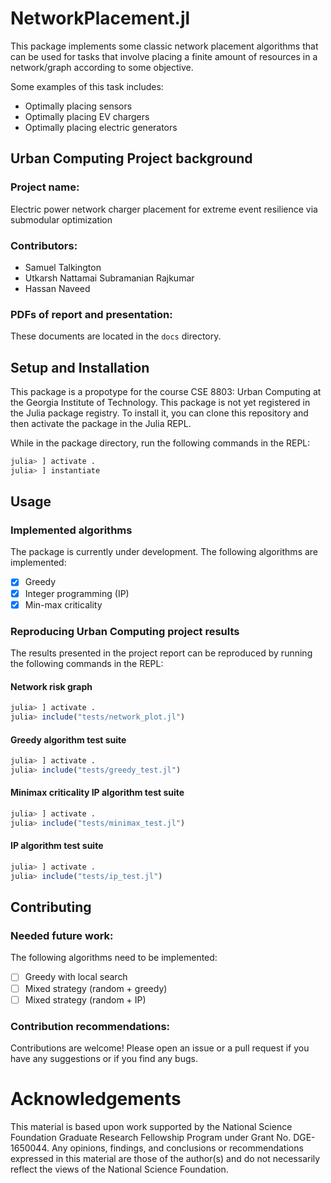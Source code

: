 # NetworkPlacement.jl

This package implements some classic network placement algorithms that can be used for tasks that involve placing a finite amount of resources in a network/graph according to some objective.

Some examples of this task includes:

- Optimally placing sensors 
- Optimally placing EV chargers
- Optimally placing electric generators

## Urban Computing Project background
### Project name:
Electric power network charger placement for extreme event resilience via submodular optimization

### Contributors:
- Samuel Talkington
- Utkarsh Nattamai Subramanian Rajkumar
- Hassan Naveed

### PDFs of report and presentation:
These documents are located in the `docs` directory.

## Setup and Installation

This package is a propotype for the course CSE 8803: Urban Computing at the Georgia Institute of Technology. This package is not yet registered in the Julia package registry. To install it, you can clone this repository and then activate the package in the Julia REPL.

While in the package directory, run the following commands in the REPL:
```julia 
julia> ] activate .
julia> ] instantiate
```

## Usage

### Implemented algorithms
The package is currently under development. The following algorithms are implemented:

- [x] Greedy
- [x] Integer programming (IP)
- [x] Min-max criticality

### Reproducing Urban Computing project results
The results presented in the project report can be reproduced by running the following commands in the REPL:


#### Network risk graph
```julia
julia> ] activate .
julia> include("tests/network_plot.jl")
```

#### Greedy algorithm test suite
```julia
julia> ] activate .
julia> include("tests/greedy_test.jl")
```

#### Minimax criticality IP algorithm test suite
```julia
julia> ] activate .
julia> include("tests/minimax_test.jl")
```

#### IP algorithm test suite
```julia
julia> ] activate .
julia> include("tests/ip_test.jl")
``` 

## Contributing

### Needed future work:
The following algorithms need to be implemented:

- [ ] Greedy with local search
- [ ] Mixed strategy (random + greedy)
- [ ] Mixed strategy (random + IP)

### Contribution recommendations:
Contributions are welcome! Please open an issue or a pull request if you have any suggestions or if you find any bugs.


# Acknowledgements
This material is based upon work supported by the National Science Foundation Graduate Research Fellowship Program under Grant No. DGE-1650044. Any opinions, findings, and conclusions or recommendations expressed in this material are those of the author(s) and do not necessarily reflect the views of the National Science Foundation.